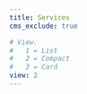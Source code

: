 ```yaml
---
title: Services
cms_exclude: true

# View.
#   1 = List
#   2 = Compact
#   3 = Card
view: 2
---
```

